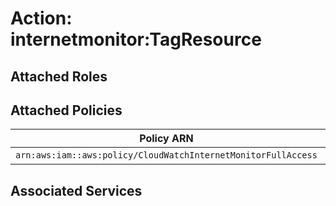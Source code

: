# Action: internetmonitor:TagResource

## Attached Roles

## Attached Policies

| Policy ARN | Policy Name |
|------------|-------------|
| `arn:aws:iam::aws:policy/CloudWatchInternetMonitorFullAccess` | [CloudWatchInternetMonitorFullAccess](../policies.md#cloudwatchinternetmonitorfullaccess) |

## Associated Services

